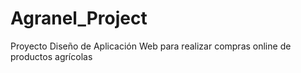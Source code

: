 # Agranel_Project
Proyecto Diseño de Aplicación Web para realizar compras online de productos agrícolas


